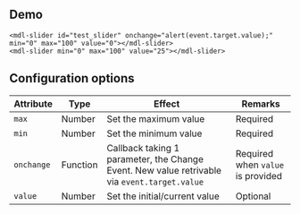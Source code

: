 ## Demo

```html_demo
<mdl-slider id="test_slider" onchange="alert(event.target.value);" min="0" max="100" value="0"></mdl-slider>
<mdl-slider min="0" max="100" value="25"></mdl-slider>
```

## Configuration options

| Attribute | Type | Effect | Remarks |
|-----------|------|--------|---------|
| `max` | Number | Set the maximum value  | Required |
| `min` | Number | Set the minimum value | Required |
| `onchange` | Function | Callback taking 1 parameter, the Change Event. New value retrivable via `event.target.value`| Required when `value` is provided |
| `value` | Number | Set the initial/current value | Optional |
